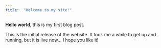```yaml
---
title:  "Welcome to my site!"
---
```


**Hello world**, this is my first blog post.

This is the initial release of the website.
It took me a while to get up and running, but it is live now...
I hope you like it!
